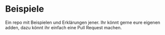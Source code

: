 # Beispiele

Ein repo mit Beispielen und Erklärungen jener.
Ihr könnt gerne eure eigenen adden, dazu könnt ihr einfach eine Pull Request machen.
